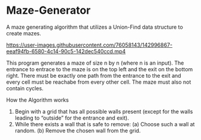 # Maze-Generator
A maze generating algorithm that utilizes a Union-Find data structure to create mazes.  

https://user-images.githubusercontent.com/76058143/142996867-eeaf94fb-6580-4c14-90c5-142dec540ccd.mp4


This program generates a maze of size n by n (where n is an input). The entrance to entrace to the maze is on the top left and the exit on the bottom right. 
There must be exactly one path from the entrance to the exit and every cell must be reachabe from every other cell. The maze must also not contain cycles.

How the Algorithm works

1. Begin with a grid that has all possible walls present (except for the walls leading to “outside” for the entrance and exit).
2. While there exists a wall that is safe to remove:
      (a) Choose such a wall at random.
      (b) Remove the chosen wall from the grid.



